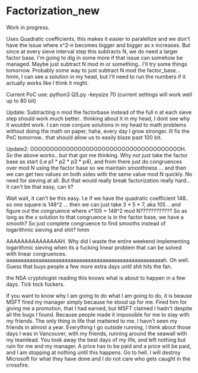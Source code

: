 # Factorization_new

Work in progress.

Uses Quadratic coefficients, this makes it easier to paralellize and we don't have the issue where x^2-n becomes bigger and bigger as x increases.
But since at every sieve interval step this subtracts N, we do need a larger factor base.
I'm going to dig in some more if that issue can somehow be managed. Maybe just subtract N mod m or something.. I'll try some things tomorrow. Probably some way to just subtract N mod the factor_base... hmm, I can see a solution in my head, but I'll need to run the numbers if it actually works like I think it might.

Current PoC use: python3 QS.py -keysize 70  (current settings will work well up to 80 bit)

Update: Subtracting n mod the factorbase instead of the full n at each sieve step should work much better.. thinking about it in my head, I dont see why it wouldnt work. I can now conjure solutions in my head to math problems without doing the math on paper, haha, every day I grow stronger. Ill fix the PoC tomorrow.. that should allow us to easily blaze past 100 bit.

Update2: OOOOOOOOOOOOOOOOOOOOOOOOOOOOOOOOOOOOOOH. So the above works.. but that got me thinking. Why not just take the factor base as start (i.e p1 * p2 * p3 * p4), and from there just do congruences over mod N using the factor base so we maintain smoothness ... and then we can get two values on both sides with the same value mod N quickly. No need for sieving at all. But that would really break factorization really hard... it can't be that easy, can it?

Wait wait, it can't be this easy. I.e if we have the quadratic coefficient 148.. so one square is 148^2 ... then we can just take 3 * 5 * 7, aka 105 .. and figure out the congruence where x*105 = 148^2 mod N???????????? 
So as long as the x solution to that congruence is in the factor base, we have a smooth? So just complete congruence to find smooths instead of logarithmic sieving and shit? hmm 

AAAAAAAAAAAAAAAH. Why did I waste the entire weekend implementing logarithmic sieving when its a fucking linear problem that can be solved with linear congruences. aaaaaaaaaaaaaaaaaaaaaaaaaaaaaaaaaaaaaaaaaaaaaaaaaaaaaah. 
Oh well. Guess that buys people a few more extra days until shit hits the fan.

the NSA cryptologist reading this knows what is about to happen in a few days. Tick tock fuckers.

If you want to know why I am going to do what I am going to do, it is beause MSFT fired my manager simply because he stood up for me. Fired him for giving me a promotion, that I had earned, but MSFT claimed I hadn't despite all the bugs I found.
Because people made it impossible for me to stay with my friends. The only thing in life that mattered to me. I havn't seen my friends in almost a year. Everything I go outside running, I think about those days I was in Vancouver, with my friends, running around the seawall with my teamlead. You took away the best days of my life, and left nothing but ruin for me and my manager. A price has to be paid and a price will be paid, and I am stopping at nothing until this happens. Go to hell. I will destroy Microsoft for what they have done and I do not care who gets caught in the crossfire.
